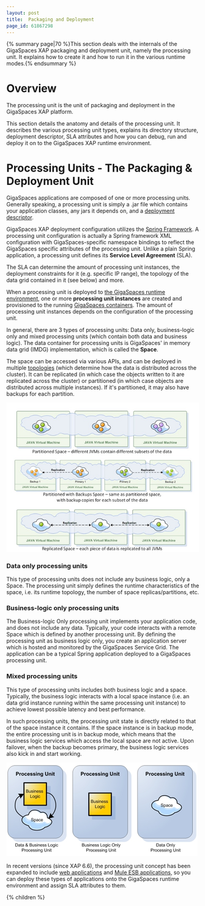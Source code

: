 ```yaml
---
layout: post
title:  Packaging and Deployment
page_id: 61867298
---
```


{% summary page|70 %}This section deals with the internals of the GigaSpaces XAP packaging and deployment unit, namely the processing unit. It explains how to create it and how to run it in the various runtime modes.{% endsummary %}

# Overview 

The processing unit is the unit of packaging and deployment in the GigaSpaces XAP platform.

This section details the anatomy and details of the processing unit. It describes the various processing unit types,  explains its directory structure, deployment descriptor, SLA attributes and how you can debug, run and deploy it on to the GigaSpaces XAP runtime environment. 

# Processing Units - The Packaging & Deployment Unit 

GigaSpaces applications are composed of one or more processing units. Generally speaking, a processing unit is simply a .jar file which contains your application classes, any jars it depends on, and a [deployment descriptor](/xap96/configuring-processing-unit-elements.html). 

GigaSpaces XAP deployment configuration utilizes the [Spring Framework](http://www.springframework.org). A processing unit configuration is actually a Spring framework XML configuration with GigaSpaces-specific namespace bindings to reflect the GigaSpaces specific attributes of the processing unit. Unlike a plain Spring application, a processing unit defines its **Service Level Agreement** (SLA). 

The SLA can determine the amount of processing unit instances, the deployment constraints for it (e.g. specific IP range), the topology of the data grid contained in it (see below) and more. 

When a processing unit is deployed to [the GigaSpaces runtime environment](/xap96/the-runtime-environment.html), one or more **processing unit instances** are created and provisioned to the running [GigaSpaces containers](/xap96/the-grid-service-container.html). The amount of processing unit instances depends on the configuration of the processing unit. 

In general, there are 3 types of processing units: Data only, business-logic only and mixed processing units (which contain both data and business logic). The data container for processing units is GigaSpaces' in memory data grid (IMDG) implementation, which is called the **Space**. 

The space can be accessed via various APIs, and can be deployed in multiple [topologies](/xap96/space-topologies.html) (which determine how the data is distributed across the cluster). It can be replicated (in which case the objects written to it are replicated across the cluster) or partitioned (in which case objects are distributed across multiple instances). If it's partitioned, it may also have backups for each partition. 

![PackagingandDeployment-topologies.jpg](/attachment_files/PackagingandDeployment-topologies.jpg)

### Data only processing units

This type of processing units does not include any business logic, only a Space. The processing unit simply defines the runtime characteristics of the space, i.e. its runtime topology, the number of space replicas/partitions, etc. 

### Business-logic only processing units

The Business-logic Only processing unit implements your application code, and does not include any data. Typically, your code interacts with a remote Space which is defined by another processing unit. By defining the processing unit as business logic only, you create an application server which is hosted and monitored by the GigaSpaces Service Grid. The application can be a typical Spring application deployed to a GigaSpaces processing unit.

### Mixed processing units

This type of processing units includes both business logic and a space. Typically, the business logic interacts with a local space instance (i.e. an data grid instance running within the same processing unit instance) to achieve lowest possible latency and best performance. 

In such processing units, the processing unit state is directly related to that of the space instance it contains. If the space instance is in backup mode, the entire processing unit is in backup mode, which means that the business logic services which access the local space are not active. Upon failover, when the backup becomes primary, the business logic services also kick in and start working. 

![PackagingandDeployment-putypes.jpg](/attachment_files/PackagingandDeployment-putypes.jpg)

In recent versions (since XAP 6.6), the processing unit concept has been expanded to include [web applications](/xap96/web-application-support.html) and [Mule ESB applications](/xap96/mule-esb.html), so you can deploy these types of applications onto the GigaSpaces runtime environment and assign SLA attributes to them. 

{% children %}
